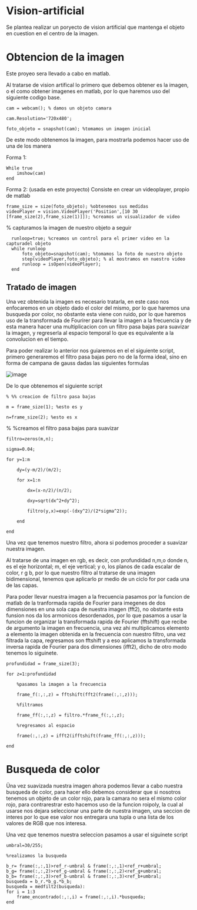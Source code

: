 # Vision-artificial

Se plantea realizar un poryecto de vision artificial que mantenga el objeto en cuestion en el centro de la imagen.

# Obtencion de la imagen
Este proyeo sera llevado a cabo en matlab.

Al tratarse de vision artifical lo primero que debemos obtener es la imagen, o el como obtener imagenes en matlab, por lo que haremos uso del siguiente codigo base.

    cam = webcam(); % damos un objeto camara

    cam.Resolution='720x480';

    foto_objeto = snapshot(cam); %tomamos un imagen inicial

De este modo obtenemos la imagen, para mostrarla podemos hacer uso de una de los manera

Forma 1:

    While true
        imshow(cam)
    end

Forma 2: (usada en este proyecto)
Consiste en crear un videoplayer, propio de matlab

    frame_size = size(foto_objeto); %obtenemos sus medidas
    videoPlayer = vision.VideoPlayer('Position',[10 30 [frame_size(2),frame_size(1)]]); %creamos un visualizador de video

% capturamos la imagen de nuestro objeto a seguir

      runloop=true; %creamos un control para el primer video en la capturadel objeto
      while runloop
          foto_objeto=snapshot(cam); %tomamos la foto de nuestro objeto
          step(videoPlayer,foto_objeto); % al mostramos en nuestro video
          runloop = isOpen(videoPlayer);
      end

## Tratado de imagen
Una vez obtenida la imagen es necesario tratarla, en este caso nos enfocaremos en un objeto dado el color del mismo, por lo que haremos una busqueda por color, no obstante esta viene con ruido, por lo que haremos uso de la transformada de Fourirer para llevar la imagen a la frecuencia y de esta manera hacer una multiplicacion con un filtro pasa bajas para suavizar la imagen, y regreserla al espacio temporal lo que es equivalente a la convolucion en el tiempo.

Para poder realizar lo anterior nos guiaremos en el el siguiente script, primero generaremos el filtro pasa bajas pero no de la forma ideal, sino en forma de campana de gauss dadas las siguientes formulas

![image](https://github.com/SebastianMartinez19/Vision-artificial/assets/106949729/7d8c3973-6905-4d61-b5e5-06124b84698a)

De lo que obtenemos el siguiente script

    % %% creacion de filtro pasa bajas

    m = frame_size(1); %esto es y

    n=frame_size(2); %esto es x

% %creamos el filtro pasa bajas para suavizar

    filtro=zeros(m,n);

    sigma=0.04;

    for y=1:m

        dy=(y-m/2)/(m/2);
        
        for x=1:n
        
            dx=(x-n/2)/(n/2);
            
            dxy=sqrt(dx^2+dy^2);
            
            filtro(y,x)=exp(-(dxy^2)/(2*sigma^2));
            
        end
        
    end

Una vez que tenemos nuestro filtro, ahora si podemos proceder a suavizar nuestra imagen.

Al tratarse de una imagen en rgb, es decir, con profundidad n,m,o donde n, es el eje horizontal; m, el eje vertical; y o, los planos de cada escalar de color, r g b, por lo que nuestro filtro al tratarse de una imagen bidimensional, tenemos que aplicarlo pr medio de un ciclo for por cada una de las capas.

Para poder llevar nuestra imagen a la frecuencia pasamos por la funcion de matlab de la tranformada rapida de Fourier para imegenes de dos dimensiones en una sola capa de nuestra imagen (fft2), no obstante esta funsion nos da los armonicos desordenados, por lo que pasamos a usar la funcion de organizar la transformada rapida de Fourier (fftshift) que recibe de argumento la imagen en frecuencia, una vez ahi multiplicamos elemento a elemento la imagen obtenida en la frecuencia con nuestro filtro, una vez filtrada la capa, regresamos son fftshift y a eso aplicamos la transformada inversa rapida de Fourier para dos dimensiones (ifft2), dicho de otro modo tenemos lo siguinete.


    profundidad = frame_size(3);

    for z=1:profundidad

        %pasamos la imagen a la frecuencia
        
        frame_f(:,:,z) = fftshift(fft2(frame(:,:,z)));
        
        %filtramos
        
        frame_ff(:,:,z) = filtro.*frame_f(:,:,z);
        
        %regresamos al espacio
        
        frame(:,:,z) = ifft2(ifftshift(frame_ff(:,:,z)));
        
    end
    
# Busqueda de color

Üna vez suavizada nuestra imagen ahora podemos llevar a cabo nuestra busqueda de color, para hacer ello debemos considerar que si nosotros tenemos un objeto de un color rojo, para la camara no sera el mismo color rojo, para contrarestrar esto hacemos uso de la funcion roipoly, la cual al usarse nos dejara seleccionar una parte de nuestra imagen, una seccion de interes por lo que ese valor nos entregara una tupla o una lista de los valores de RGB que nos interesa.

Una vez que tenemos nuestra seleccion pasamos a usar el siguinete script

    umbral=30/255;

    %realizamos la busqueda
 
    b_r= frame(:,:,1)>ref_r-umbral & frame(:,:,1)<ref_r+umbral;
    b_g= frame(:,:,2)>ref_g-umbral & frame(:,:,2)<ref_g+umbral;
    b_b= frame(:,:,3)>ref_b-umbral & frame(:,:,3)<ref_b+umbral;
    busqueda = b_r.*b_g.*b_b;
    busqueda = medfilt2(busqueda):
    for i = 1:3
        frame_encontrado(:,:,i) = frame(:,:,i).*busqueda;
    end
